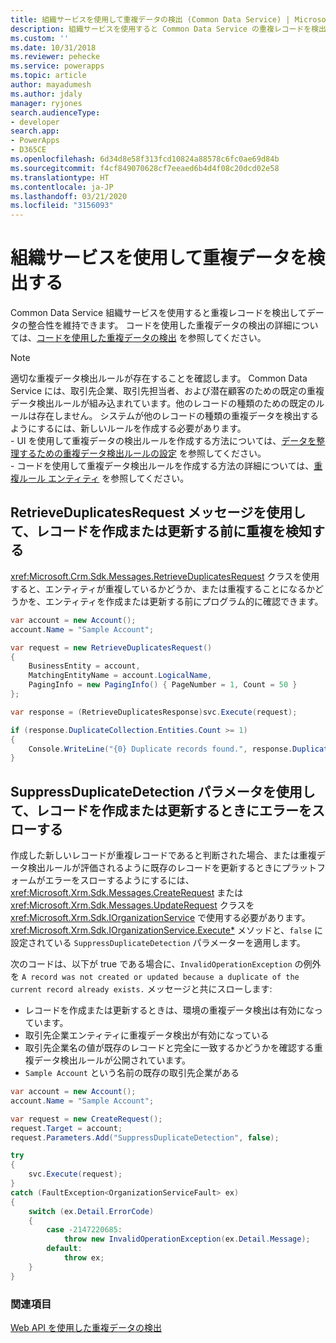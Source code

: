 ```yaml
---
title: 組織サービスを使用して重複データの検出 (Common Data Service) | Microsoft Docs
description: 組織サービスを使用すると Common Data Service の重複レコードを検出してデータの整合性を維持できます
ms.custom: ''
ms.date: 10/31/2018
ms.reviewer: pehecke
ms.service: powerapps
ms.topic: article
author: mayadumesh
ms.author: jdaly
manager: ryjones
search.audienceType:
- developer
search.app:
- PowerApps
- D365CE
ms.openlocfilehash: 6d34d8e58f313fcd10824a88578c6fc0ae69d84b
ms.sourcegitcommit: f4cf849070628cf7eeaed6b4d4f08c20dcd02e58
ms.translationtype: HT
ms.contentlocale: ja-JP
ms.lasthandoff: 03/21/2020
ms.locfileid: "3156093"
---
```

# <a name="detect-duplicate-data-using-the-organization-service"></a>組織サービスを使用して重複データを検出する

Common Data Service 組織サービスを使用すると重複レコードを検出してデータの整合性を維持できます。 コードを使用した重複データの検出の詳細については、[コードを使用した重複データの検出](../detect-duplicate-data-with-code.md) を参照してください。 

> [!NOTE]
> 適切な重複データ検出ルールが存在することを確認します。 Common Data Service には、取引先企業、取引先担当者、および潜在顧客のための既定の重複データ検出ルールが組み込まれています。他のレコードの種類のための既定のルールは存在しません。 システムが他のレコードの種類の重複データを検出するようにするには、新しいルールを作成する必要があります。 <br/>- UI を使用して重複データの検出ルールを作成する方法については、[データを整理するための重複データ検出ルールの設定](/dynamics365/customer-engagement/admin/set-up-duplicate-detection-rules-keep-data-clean) を参照してください。<br/>- コードを使用して重複データ検出ルールを作成する方法の詳細については、[重複ルール エンティティ](../duplicaterule-entities.md) を参照してください。


## <a name="use-retrieveduplicatesrequest-message-to-detect-duplicates-before-you-create-or-update-record"></a>RetrieveDuplicatesRequest メッセージを使用して、レコードを作成または更新する前に重複を検知する

<xref:Microsoft.Crm.Sdk.Messages.RetrieveDuplicatesRequest> クラスを使用すると、エンティティが重複しているかどうか、または重複することになるかどうかを、エンティティを作成または更新する前にプログラム的に確認できます。

```csharp
var account = new Account();
account.Name = "Sample Account";

var request = new RetrieveDuplicatesRequest()
{
    BusinessEntity = account,
    MatchingEntityName = account.LogicalName,
    PagingInfo = new PagingInfo() { PageNumber = 1, Count = 50 }
};

var response = (RetrieveDuplicatesResponse)svc.Execute(request);

if (response.DuplicateCollection.Entities.Count >= 1)
{
    Console.WriteLine("{0} Duplicate records found.", response.DuplicateCollection.Entities.Count);
}
```

## <a name="use-suppressduplicatedetection-parameter-to-throw-errors-when-you-create-or-update-record"></a>SuppressDuplicateDetection パラメータを使用して、レコードを作成または更新するときにエラーをスローする

作成した新しいレコードが重複レコードであると判断された場合、または重複データ検出ルールが評価されるように既存のレコードを更新するときにプラットフォームがエラーをスローするようにするには、<xref:Microsoft.Xrm.Sdk.Messages.CreateRequest> または <xref:Microsoft.Xrm.Sdk.Messages.UpdateRequest> クラスを <xref:Microsoft.Xrm.Sdk.IOrganizationService> で使用する必要があります。<xref:Microsoft.Xrm.Sdk.IOrganizationService.Execute*> メソッドと、`false` に設定されている `SuppressDuplicateDetection` パラメーターを適用します。

次のコードは、以下が true である場合に、`InvalidOperationException` の例外を `A record was not created or updated because a duplicate of the current record already exists.` メッセージと共にスローします:

- レコードを作成または更新するときは、環境の重複データ検出は有効になっています。
- 取引先企業エンティティに重複データ検出が有効になっている
- 取引先企業名の値が既存のレコードと完全に一致するかどうかを確認する重複データ検出ルールが公開されています。
- `Sample Account` という名前の既存の取引先企業がある

```csharp
var account = new Account();
account.Name = "Sample Account";

var request = new CreateRequest();
request.Target = account;
request.Parameters.Add("SuppressDuplicateDetection", false);

try
{
    svc.Execute(request);
}
catch (FaultException<OrganizationServiceFault> ex)
{
    switch (ex.Detail.ErrorCode)
    {
        case -2147220685:
            throw new InvalidOperationException(ex.Detail.Message);
        default:
            throw ex;
    }
}
```

### <a name="see-also"></a>関連項目
[Web API を使用した重複データの検出](../webapi/manage-duplicate-detection-create-update.md)

